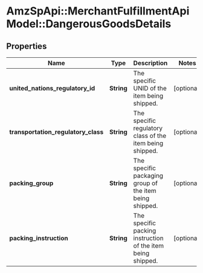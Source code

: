 # AmzSpApi::MerchantFulfillmentApiModel::DangerousGoodsDetails

## Properties
Name | Type | Description | Notes
------------ | ------------- | ------------- | -------------
**united_nations_regulatory_id** | **String** | The specific UNID of the item being shipped. | [optional] 
**transportation_regulatory_class** | **String** | The specific regulatory class  of the item being shipped. | [optional] 
**packing_group** | **String** | The specific packaging group of the item being shipped. | [optional] 
**packing_instruction** | **String** | The specific packing instruction of the item being shipped. | [optional] 

